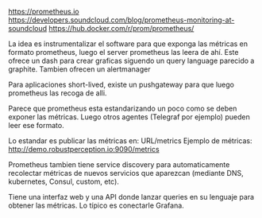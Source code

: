 https://prometheus.io
https://developers.soundcloud.com/blog/prometheus-monitoring-at-soundcloud
https://hub.docker.com/r/prom/prometheus/


La idea es instrumentalizar el software para que exponga las métricas en formato prometheus, luego el server prometheus las leera de ahí.
Este ofrece un dash para crear graficas siguendo un query language parecido a graphite.
Tambien ofrecen un alertmanager

Para aplicaciones short-lived, existe un pushgateway para que luego prometheus las recoga de alli.

Parece que prometheus esta estandarizando un poco como se deben exponer las métricas.
Luego otros agentes (Telegraf por ejemplo) pueden leer ese formato.

Lo estandar es publicar las métricas en: URL/metrics
Ejemplo de métricas: http://demo.robustperception.io:9090/metrics


Prometheus tambien tiene service discovery para automaticamente recolectar métricas de nuevos servicios que aparezcan (mediante DNS, kubernetes, Consul, custom, etc).

Tiene una interfaz web y una API donde lanzar queries en su lenguaje para obtener las métricas.
Lo típico es conectarle Grafana.
